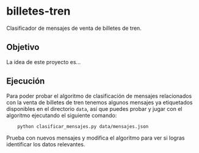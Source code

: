 # billetes-tren
Clasificador de mensajes de venta de billetes de tren.

## Objetivo
La idea de este proyecto es...

## Ejecución

Para poder probar el algoritmo de clasificación de mensajes relacionados con la venta de billetes de tren tenemos
algunos mensajes ya etiquetados disponibles en el directorio `data`, así que puedes probar y jugar con el
algoritmo ejecutando el siguiente comando:

```
    python clasificar_mensajes.py data/mensajes.json
```

Prueba con nuevos mensajes y modifica el algoritmo para ver si logras identificar los datos relevantes.